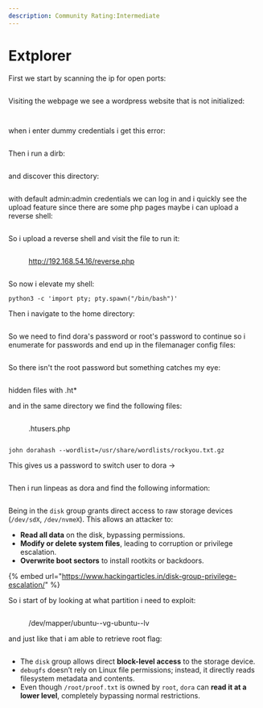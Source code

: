 ```yaml
---
description: Community Rating:Intermediate
---
```


# Extplorer

First we start by scanning the ip for open ports:

<figure><img src="../../../.gitbook/assets/image (1) (1) (1) (1) (1) (1) (1) (1) (1) (1) (1) (1) (1) (1) (1) (1) (1) (1) (1) (1) (1) (1) (1) (1) (1) (1).png" alt=""><figcaption></figcaption></figure>

Visiting the webpage we see a wordpress website that is not initialized:

<figure><img src="../../../.gitbook/assets/image (6) (1) (1) (1) (1) (1) (1) (1) (1) (1) (1) (1) (1) (1) (1).png" alt=""><figcaption></figcaption></figure>

<figure><img src="../../../.gitbook/assets/image (2) (1) (1) (1) (1) (1) (1) (1) (1) (1) (1) (1) (1) (1) (1) (1) (1) (1) (1) (1) (1) (1) (1) (1) (1).png" alt=""><figcaption></figcaption></figure>

when i enter dummy credentials i get this error:

<figure><img src="../../../.gitbook/assets/image (3) (1) (1) (1) (1) (1) (1) (1) (1) (1) (1) (1) (1) (1) (1) (1) (1) (1) (1) (1) (1).png" alt=""><figcaption></figcaption></figure>

Then i run a dirb:

<figure><img src="../../../.gitbook/assets/image (5) (1) (1) (1) (1) (1) (1) (1) (1) (1) (1) (1) (1) (1) (1) (1).png" alt=""><figcaption></figcaption></figure>

&#x20;and discover this directory:

<figure><img src="../../../.gitbook/assets/image (4) (1) (1) (1) (1) (1) (1) (1) (1) (1) (1) (1) (1) (1) (1) (1) (1) (1) (1) (1).png" alt=""><figcaption></figcaption></figure>

with default admin:admin credentials we can log in and i quickly see the upload feature since there are some php pages maybe i can upload a reverse shell:

<figure><img src="../../../.gitbook/assets/image (6) (1) (1) (1) (1) (1) (1) (1) (1) (1) (1) (1) (1) (1) (1) (1).png" alt=""><figcaption></figcaption></figure>

So i upload a reverse shell and visit the file to run it:

<figure><img src="../../../.gitbook/assets/image (7) (1) (1) (1) (1) (1) (1) (1) (1) (1) (1) (1) (1) (1).png" alt=""><figcaption><p><a href="http://192.168.54.16/reverse.php">http://192.168.54.16/reverse.php</a></p></figcaption></figure>

<figure><img src="../../../.gitbook/assets/image (8) (1) (1) (1) (1) (1) (1) (1) (1) (1) (1).png" alt=""><figcaption></figcaption></figure>

So now i elevate my shell:

```
python3 -c 'import pty; pty.spawn("/bin/bash")'
```

Then i navigate to the home directory:

<figure><img src="../../../.gitbook/assets/image (9) (1) (1) (1) (1) (1) (1) (1) (1).png" alt=""><figcaption></figcaption></figure>

So we need to find dora's password or root's password to continue so i enumerate for passwords and end up in the filemanager config files:

<figure><img src="../../../.gitbook/assets/image (10) (1) (1) (1) (1) (1) (1) (1).png" alt=""><figcaption></figcaption></figure>

So there isn't the root password but something catches my eye:

<figure><img src="../../../.gitbook/assets/image (11) (1) (1) (1) (1) (1) (1).png" alt=""><figcaption></figcaption></figure>

hidden files with .ht\*

and in the same directory we find the following files:

<figure><img src="../../../.gitbook/assets/image (12) (1) (1) (1) (1) (1) (1).png" alt=""><figcaption><p>.htusers.php</p></figcaption></figure>

<figure><img src="../../../.gitbook/assets/image (13) (1) (1) (1) (1) (1).png" alt=""><figcaption></figcaption></figure>

```
john dorahash --wordlist=/usr/share/wordlists/rockyou.txt.gz
```

This gives us a password to switch user to dora ->

<figure><img src="../../../.gitbook/assets/image (15) (1) (1) (1) (1).png" alt=""><figcaption></figcaption></figure>

Then i run linpeas as dora and find the following information:

<figure><img src="../../../.gitbook/assets/image (16) (1) (1) (1) (1).png" alt=""><figcaption></figcaption></figure>

Being in the `disk` group grants direct access to raw storage devices (`/dev/sdX`, `/dev/nvmeX`). This allows an attacker to:

* **Read all data** on the disk, bypassing permissions.
* **Modify or delete system files**, leading to corruption or privilege escalation.
* **Overwrite boot sectors** to install rootkits or backdoors.

{% embed url="https://www.hackingarticles.in/disk-group-privilege-escalation/" %}

So i start of by looking at what partition i need to exploit:

<figure><img src="../../../.gitbook/assets/image (17) (1) (1) (1).png" alt=""><figcaption><p>/dev/mapper/ubuntu--vg-ubuntu--lv</p></figcaption></figure>

and just like that i am able to retrieve root flag:

<figure><img src="../../../.gitbook/assets/image (18) (1) (1).png" alt=""><figcaption></figcaption></figure>

* The `disk` group allows direct **block-level access** to the storage device.
* `debugfs` doesn’t rely on Linux file permissions; instead, it directly reads filesystem metadata and contents.
* Even though `/root/proof.txt` is owned by `root`, `dora` can **read it at a lower level**, completely bypassing normal restrictions.
